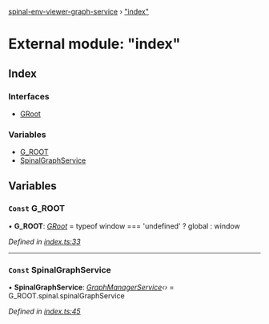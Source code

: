 [spinal-env-viewer-graph-service](../globals.md) › ["index"](_index_.md)

# External module: "index"

## Index

### Interfaces

* [GRoot](../interfaces/_index_.groot.md)

### Variables

* [G_ROOT](_index_.md#const-g_root)
* [SpinalGraphService](_index_.md#const-spinalgraphservice)

## Variables

### `Const` G_ROOT

• **G_ROOT**: *[GRoot](../interfaces/_index_.groot.md)* =  typeof window === 'undefined' ? global : window

*Defined in [index.ts:33](https://github.com/spinalcom/Spinal-Graph-Service/blob/14b94f7/src/index.ts#L33)*

___

### `Const` SpinalGraphService

• **SpinalGraphService**: *[GraphManagerService](../classes/_graphmanagerservice_.graphmanagerservice.md)‹›* =  G_ROOT.spinal.spinalGraphService

*Defined in [index.ts:45](https://github.com/spinalcom/Spinal-Graph-Service/blob/14b94f7/src/index.ts#L45)*
